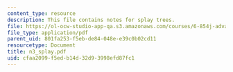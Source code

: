 ```yaml
---
content_type: resource
description: This file contains notes for splay trees.
file: https://ol-ocw-studio-app-qa.s3.amazonaws.com/courses/6-854j-advanced-algorithms-fall-2005/cfaa2099f5edb14d32d93998efd87fc1_n3_splay.pdf
file_type: application/pdf
parent_uid: 801fa253-f5eb-de84-048e-e39c0b02cd11
resourcetype: Document
title: n3_splay.pdf
uid: cfaa2099-f5ed-b14d-32d9-3998efd87fc1
---
```

